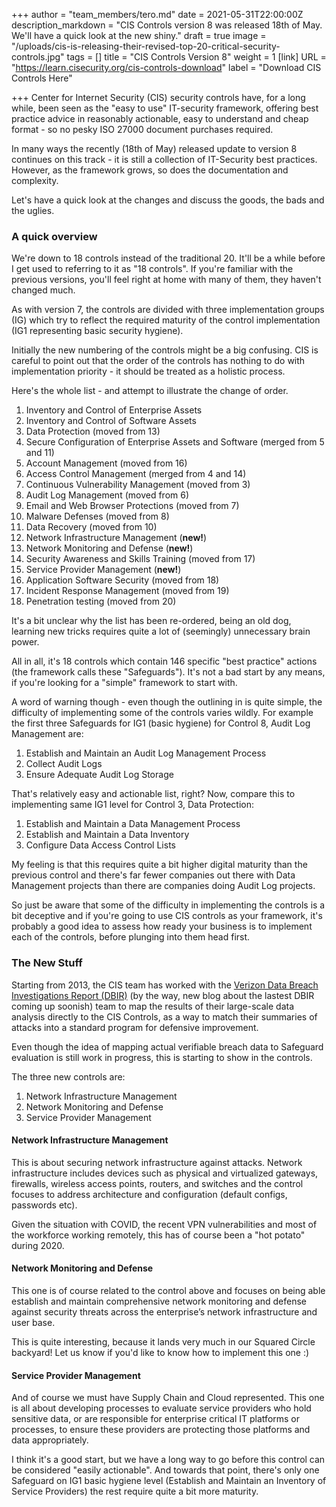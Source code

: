+++
author = "team_members/tero.md"
date = 2021-05-31T22:00:00Z
description_markdown = "CIS Controls version 8 was released 18th of May. We'll have a quick look at the new shiny."
draft = true
image = "/uploads/cis-is-releasing-their-revised-top-20-critical-security-controls.jpg"
tags = []
title = "CIS Controls Version 8"
weight = 1
[link]
URL = "https://learn.cisecurity.org/cis-controls-download"
label = "Download CIS Controls Here"

+++
Center for Internet Security (CIS) security controls have, for a long while, been seen as the "easy to use" IT-security framework, offering best practice advice in reasonably actionable, easy to understand and cheap format - so no pesky ISO 27000 document purchases required.

In many ways the recently (18th of May) released update to version 8 continues on this track - it is still a collection of IT-Security best practices. However, as the framework grows, so does the documentation and complexity.

Let's  have a quick look at the changes and discuss the goods, the bads and the uglies.

### A quick overview

We're down to 18 controls instead of the traditional 20. It'll be a while before I get used to referring to it as "18 controls".  If you're familiar with the previous versions, you'll feel right at home with many of them, they haven't changed much.

As with version 7, the controls are divided with three implementation groups (IG) which try to reflect the required maturity of the control implementation (IG1 representing basic security hygiene). 

Initially the new numbering of the controls might be a big confusing. CIS is careful to point out that the order of the controls has nothing to do with implementation priority - it should be treated as a holistic process. 

Here's the whole list - and attempt to illustrate the change of order.

 1. Inventory and Control of Enterprise Assets
 2. Inventory and Control of Software Assets
 3. Data Protection (moved from 13)
 4. Secure Configuration of Enterprise Assets and Software (merged from 5 and 11)
 5. Account Management (moved from 16)
 6. Access Control Management (merged from 4 and 14)
 7. Continuous Vulnerability Management (moved from 3)
 8. Audit Log Management (moved from 6)
 9. Email and Web Browser Protections (moved from 7)
10. Malware Defenses (moved from 8)
11. Data Recovery (moved from 10)
12. Network Infrastructure Management (**new!**)
13. Network Monitoring and Defense (**new!**)
14. Security Awareness and Skills Training (moved from 17)
15. Service Provider Management (**new!**)
16. Application Software Security (moved from 18)
17. Incident Response Management (moved from 19)
18. Penetration testing (moved from 20)

It's a bit unclear why the list has been re-ordered, being an old dog, learning new tricks requires quite a lot of (seemingly) unnecessary brain power.

All in all, it's 18 controls which contain 146 specific "best practice" actions (the framework calls these "Safeguards"). It's not a bad start by any means, if you're looking for a "simple" framework to start with.

A word of warning though - even though the outlining in is quite simple, the difficulty of implementing some of the controls varies wildly. For example the first three Safeguards for IG1 (basic hygiene) for Control 8, Audit Log Management are:

1. Establish and Maintain an Audit Log Management Process
2. Collect Audit Logs
3. Ensure Adequate Audit Log Storage

That's relatively easy and actionable list, right?  Now, compare this to implementing same IG1 level for Control 3, Data Protection:

1. Establish and Maintain a Data Management Process
2. Establish and Maintain a Data Inventory
3. Configure Data Access Control Lists

My feeling is that this requires quite a bit higher digital maturity than the previous control and there's far fewer companies out there with Data Management projects than there are companies doing Audit Log projects.

So just be aware that some of the difficulty in implementing the controls is a bit deceptive and if you're going to use CIS controls as your framework, it's probably a good idea to assess how ready your business is to implement each of the controls, before plunging into them head first.

### The New Stuff

Starting from 2013, the CIS team has worked with the [Verizon Data Breach Investigations Report (DBIR)](https://www.verizon.com/business/resources/reports/dbir/) (by the way, new blog about the lastest DBIR coming up soonish) team to map the results of their large-scale data analysis directly to the CIS Controls, as a way to match their summaries of attacks into a standard program for defensive improvement.

Even though the idea of mapping actual verifiable breach data to Safeguard evaluation is still work in progress, this is starting to show in the controls. 

The three new controls are: 

1. Network Infrastructure Management
2. Network Monitoring and Defense 
3. Service Provider Management 

#### Network Infrastructure Management

This is about securing network infrastructure against attacks. Network infrastructure includes devices such as physical and virtualized gateways, firewalls, wireless access points, routers, and switches and the control focuses to address architecture and configuration (default configs, passwords etc). 

Given the situation with COVID, the recent VPN vulnerabilities and most of the workforce working remotely, this has of course been a "hot potato" during 2020.

#### Network Monitoring and Defense

This one is of course related to the control above and focuses on being able establish and maintain comprehensive network monitoring and defense against security threats across the enterprise’s network infrastructure and user base. 

This is quite interesting, because it lands very much in our Squared Circle backyard! Let us know if you'd like to know how to implement this one :)

#### Service Provider Management

And of course we must have Supply Chain and Cloud represented. This one is all about developing processes to evaluate service providers who hold sensitive data, or are responsible for enterprise critical IT platforms or processes, to ensure these providers are protecting those platforms and data appropriately.

I think it's a good start, but we have a long way to go before this control can be considered "easily actionable".  And towards that point, there's only one Safeguard on IG1 basic hygiene level (Establish and Maintain an Inventory of Service Providers) the rest require quite a bit more maturity.